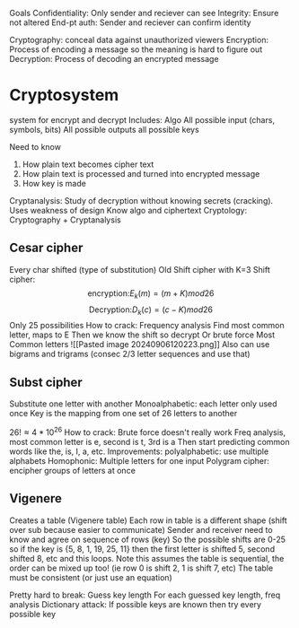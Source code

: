 Goals
	Confidentiality: Only sender and reciever can see
	Integrity: Ensure not altered
	End-pt auth: Sender and reciever can confirm identity

Cryptography: conceal data against unauthorized viewers
Encryption: Process of encoding a message so the meaning is hard to figure out
Decryption: Process of decoding an encrypted message

# Cryptosystem
system for encrypt and decrypt
Includes:
	Algo
	All possible input (chars, symbols, bits)
	All possible outputs
	all possible keys

Need to know
1. How plain text becomes cipher text
2. How plain text is processed and turned into encrypted message
3. How key is made

Cryptanalysis: Study of decryption without knowing secrets (cracking). Uses weakness of design
	Know algo and ciphertext
Cryptology: Cryptography + Cryptanalysis
## Cesar cipher
Every char shifted (type of substitution)
Old
Shift cipher with K=3
Shift cipher: 
$$\text{encryption:} E_{k}(m) = (m+K)mod26$$
$$\text{Decryption:} D_{k}(c) = (c-K)mod26$$
Only 25 possibilities 
How to crack: Frequency analysis
	Find most common letter, maps to E
	Then we know the shift so decrypt
	Or brute force
	Most Common letters
	![[Pasted image 20240906120223.png]]
	Also can use bigrams and trigrams (consec 2/3 letter sequences and use that)

## Subst cipher
Substitute one letter with another 
Monoalphabetic: each letter only used once
Key is the mapping from one set of 26 letters to another

$26! \approx 4 * 10^{26}$ 
How to crack:
	Brute force doesn't really work
	Freq analysis, most common letter is e, second is t, 3rd is a
	Then start predicting common words like the, is, I, a, etc.
Improvements:
	polyalphabetic: use multiple alphabets
	Homophonic: Multiple letters for one input
	Polygram cipher: encipher groups of letters at once

## Vigenere 
Creates a table (Vigenere table)
	Each row in table is a different shape (shift over sub because easier to communicate)
	Sender and receiver need to know and agree on sequence of rows (key)
So the possible shifts are 0-25 so if the key is {5, 8, 1, 19, 25, 11} then the first letter is shifted 5, second shifted 8, etc and this loops. 
	Note this assumes the table is sequential, the order can be mixed up too! (ie row 0 is shift 2, 1 is shift 7, etc) The table must be consistent (or just use an equation)


Pretty hard to break:
	Guess key length
	For each guessed key length, freq analysis 
	Dictionary attack: If possible keys are known then try every possible key
	
